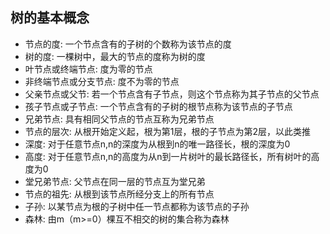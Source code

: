 ## 树的基本概念
- 节点的度: 一个节点含有的子树的个数称为该节点的度
- 树的度: 一棵树中，最大的节点的度称为树的度
- 叶节点或终端节点: 度为零的节点
- 非终端节点或分支节点: 度不为零的节点
- 父亲节点或父节: 若一个节点含有子节点，则这个节点称为其子节点的父节点
- 孩子节点或子节点: 一个节点含有的子树的根节点称为该节点的子节点
- 兄弟节点: 具有相同父节点的节点互称为兄弟节点
- 节点的层次: 从根开始定义起，根为第1层，根的子节点为第2层，以此类推
- 深度: 对于任意节点n,n的深度为从根到n的唯一路径长，根的深度为0
- 高度: 对于任意节点n,n的高度为从n到一片树叶的最长路径长，所有树叶的高度为0
- 堂兄弟节点: 父节点在同一层的节点互为堂兄弟
- 节点的祖先: 从根到该节点所经分支上的所有节点
- 子孙: 以某节点为根的子树中任一节点都称为该节点的子孙
- 森林: 由m（m>=0）棵互不相交的树的集合称为森林	 